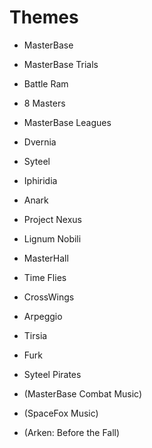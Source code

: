 
# Themes

- MasterBase
- MasterBase Trials
- Battle Ram
- 8 Masters
- MasterBase Leagues
- Dvernia
- Syteel
- Iphiridia
- Anark
- Project Nexus
- Lignum Nobili
- MasterHall
- Time Flies
- CrossWings

- Arpeggio
- Tirsia
- Furk
- Syteel Pirates

- (MasterBase Combat Music)
- (SpaceFox Music)
- (Arken: Before the Fall)